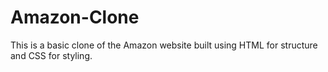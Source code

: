 # Amazon-Clone
 This is a basic clone of the Amazon website built using HTML for structure and CSS for styling.
